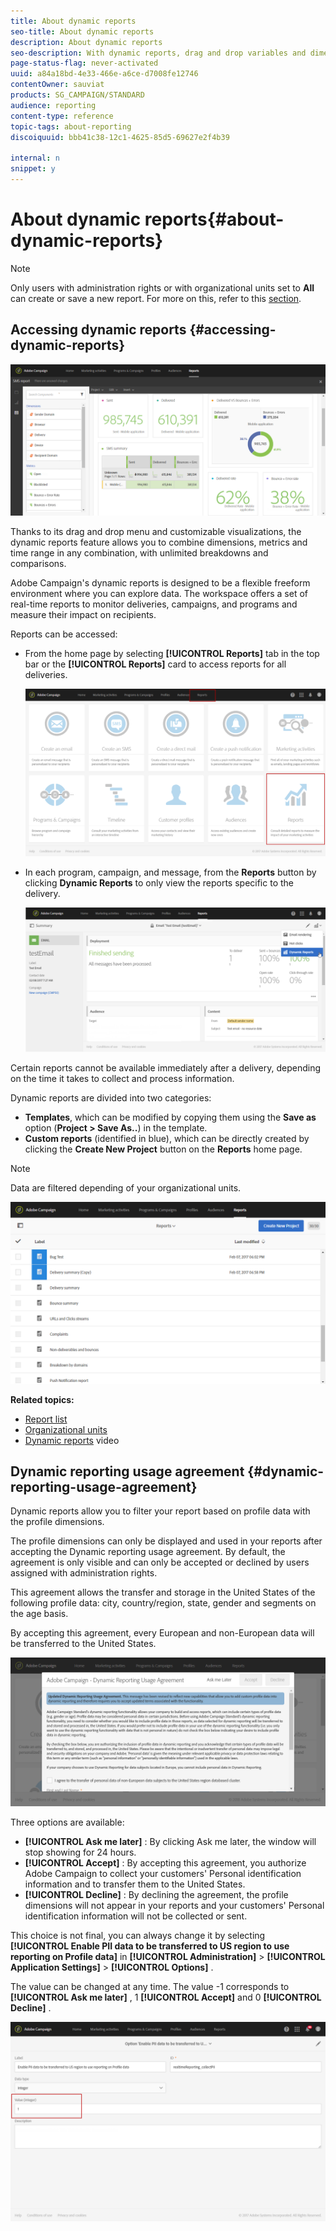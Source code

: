 ```yaml
---
title: About dynamic reports
seo-title: About dynamic reports
description: About dynamic reports
seo-description: With dynamic reports, drag and drop variables and dimensions into your freeform environment and analyze the success of your campaigns.
page-status-flag: never-activated
uuid: a84a18bd-4e33-466e-a6ce-d7008fe12746
contentOwner: sauviat
products: SG_CAMPAIGN/STANDARD
audience: reporting
content-type: reference
topic-tags: about-reporting
discoiquuid: bbb41c38-12c1-4625-85d5-69627e2f4b39

internal: n
snippet: y
---
```


# About dynamic reports{#about-dynamic-reports}

>[!NOTE]
>
>Only users with administration rights or with organizational units set to **All** can create or save a new report. For more on this, refer to this [section](../../administration/using/types-of-users.md).

## Accessing dynamic reports {#accessing-dynamic-reports}

![](assets/dynamic_report_intro.png)

Thanks to its drag and drop menu and customizable visualizations, the dynamic reports feature allows you to combine dimensions, metrics and time range in any combination, with unlimited breakdowns and comparisons.

Adobe Campaign's dynamic reports is designed to be a flexible freeform environment where you can explore data. The workspace offers a set of real-time reports to monitor deliveries, campaigns, and programs and measure their impact on recipients.

Reports can be accessed:

* From the home page by selecting **[!UICONTROL Reports]** tab in the top bar or the **[!UICONTROL Reports]** card to access reports for all deliveries.

  ![](assets/campaign_reports_access.png)

* In each program, campaign, and message, from the **Reports** button by clicking **Dynamic Reports** to only view the reports specific to the delivery.

  ![](assets/campaign_reports_description.png)

Certain reports cannot be available immediately after a delivery, depending on the time it takes to collect and process information.

Dynamic reports are divided into two categories:

* **Templates**, which can be modified by copying them using the **Save as** option (**Project > Save As..**) in the template.
* **Custom reports** (identified in blue), which can be directly created by clicking the **Create New Project** button on the **Reports** home page.

>[!NOTE]
>
>Data are filtered depending of your organizational units.

![](assets/dynamic_report_overview.png)

**Related topics:**

* [Report list](../../reporting/using/defining-the-report-period.md)
* [Organizational units](../../administration/using/organizational-units.md)
* [Dynamic reports](https://helpx.adobe.com/campaign/kt/acs/using/acs-creating-a-dynamic-report-feature-video-use.html) video

## Dynamic reporting usage agreement {#dynamic-reporting-usage-agreement}

Dynamic reports allow you to filter your report based on profile data with the profile dimensions.

The profile dimensions can only be displayed and used in your reports after accepting the Dynamic reporting usage agreement. By default, the agreement is only visible and can only be accepted or declined by users assigned with administration rights.

This agreement allows the transfer and storage in the United States of the following profile data: city, country/region, state, gender and segments on the age basis.

By accepting this agreement, every European and non-European data will be transferred to the United States.

![](assets/pii_window.png)

Three options are available:

* **[!UICONTROL Ask me later]** : By clicking Ask me later, the window will stop showing for 24 hours.
* **[!UICONTROL Accept]** : By accepting this agreement, you authorize Adobe Campaign to collect your customers' Personal identification information and to transfer them to the United States.
* **[!UICONTROL Decline]** : By declining the agreement, the profile dimensions will not appear in your reports and your customers' Personal identification information will not be collected or sent.

This choice is not final, you can always change it by selecting **[!UICONTROL Enable PII data to be transferred to US region to use reporting on Profile data]** in **[!UICONTROL Administration]** > **[!UICONTROL Application Settings]** > **[!UICONTROL Options]** .

The value can be changed at any time. The value -1 corresponds to **[!UICONTROL Ask me later]** , 1 **[!UICONTROL Accept]** and 0 **[!UICONTROL Decline]** .

![](assets/pii_window_2.png)

